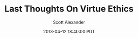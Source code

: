 ---
layout: podcast
title: "Last Thoughts On Virtue Ethics"
author: Scott Alexander
description: https://slatestarcodex.com/2013/04/12/last-thoughts-on-virtue-ethics/
date: 2013-04-12 18:40:00 PDT
length: 942354
duration: 235
guid: last-thoughts-on-virtue-ethics
---